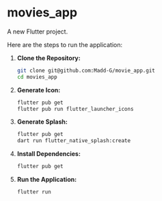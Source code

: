 # movies_app

A new Flutter project.

Here are the steps to run the application:

1. **Clone the Repository:**
    ```bash
    git clone git@github.com:Madd-G/movie_app.git
    cd movies_app
    ```

2. **Generate Icon:**
    ```bash
    flutter pub get
    flutter pub run flutter_launcher_icons
    ```

3. **Generate Splash:**
    ```bash
    flutter pub get
    dart run flutter_native_splash:create
    ```

5. **Install Dependencies:**
    ```bash
    flutter pub get
    ```

6. **Run the Application:**
    ```bash
    flutter run
    ```


